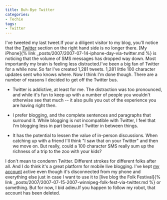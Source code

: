 ```yaml
---
title: Buh-Bye Twitter
categories:
- Techie
tags:
- Twitter
---
```


I've tweeted my last tweet.If your a diligent visitor to my blog, you'll notice that the [Twitter](http://www.twitter.com/) section on the right hand side is no longer there. [My iPhone]{% link _posts/2007/2007-07-14-iphone-day-via-twitter.md %} is noticing that the volume of SMS messages has dropped way down. Most importantly my brain is feeling less distracted.I've been a big fan of Twitter for a while now. So far I've created 1,281 tweets. 1,281 little 100 character updates sent who knows where. Now I think I'm done though. There are a number of reasons I decided to get off the Twitter bus.

  * Twitter is addictive, at least for me. The distraction was too pronounced, and while it's fun to keep up with a number of people you wouldn't otherwise see that much -- it also pulls you out of the experience you are having right then.


  * I prefer blogging, and the complete sentences and paragraphs that surround it. While blogging is not incompatible with Twitter, I feel that I'm blogging less in part because I Twitter in between things.


  * It has the potential to lessen the value of in-person discussions. When catching up with a friend I'll think "I saw that on your Twitter" and then we move on. But really, could a 100 character SMS really sum up the richness of a trip to the zoo with your kids?

I don't mean to condemn Twitter. Different strokes for different folks after all. And I do think it's a great platform for mobile live blogging. I've kept [my account](http://twitter.com/thingles) active even though it's disconnected from my phone and everything else just in case I want to use it to [live blog the Folk Festival]{% link _posts/2007/2007-07-15-2007-winnipeg-folk-fest-via-twitter.md %} or something. But for now, I bid adieu.If you happen to follow my robot, that account has been deleted.
